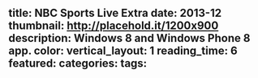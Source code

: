 title: NBC Sports Live Extra
date: 2013-12
thumbnail: http://placehold.it/1200x900
description: Windows 8 and Windows Phone 8 app.
color:
vertical_layout: 1
reading_time: 6
featured:
categories:
tags:
---
